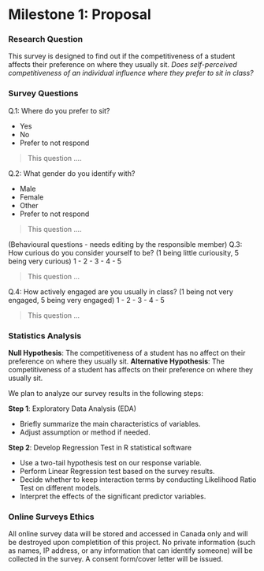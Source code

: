 
# Milestone 1: Proposal

### Research Question
This survey is designed to find out if the competitiveness of a student affects their preference on where they usually sit. 
*Does self-perceived competitiveness of an individual influence where they prefer to sit in class?*

### Survey Questions
Q.1: Where do you prefer to sit?
- Yes
- No
- Prefer to not respond

> This question .... 

Q.2: What gender do you identify with?
- Male
- Female
- Other
- Prefer to not respond

> This question ....

(Behavioural questions - needs editing by the responsible member)
Q.3: How curious do you consider yourself to be? (1 being little curiousity, 5 being very curious)
1 - 2 - 3 - 4 - 5

> This question ...

Q.4: How actively engaged are you usually in class? (1 being not very engaged, 5 being very engaged)
1 - 2 - 3 - 4 - 5
> This question ...


### Statistics Analysis

**Null Hypothesis**: The competitiveness of a student has no affect on their preference on where they usually sit.
**Alternative Hypothesis**: The competitiveness of a student has affects on their preference on where they usually sit.

We plan to analyze our survey results in the following steps:

**Step 1**:  Exploratory Data Analysis (EDA)
- Briefly summarize the main characteristics of variables. 
- Adjust assumption or method if needed.
	
**Step 2**:  Develop Regression Test in R statistical software
- Use a two-tail hypothesis test on our response variable.
- Perform Linear Regression test based on the survey results. 
- Decide whether to keep interaction terms by conducting Likelihood Ratio Test on different models. 
- Interpret the effects of the significant predictor variables.

### Online Surveys Ethics

All online survey data will be stored and accessed in Canada only and will be destroyed upon completition of this project. 
No private information (such as names, IP address, or any information that can identify someone) will be collected in the survey. 
A consent form/cover letter will be issued.
